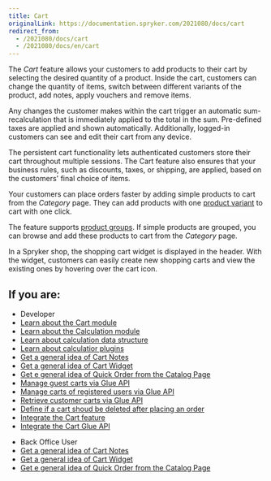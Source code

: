 ```yaml
---
title: Cart
originalLink: https://documentation.spryker.com/2021080/docs/cart
redirect_from:
  - /2021080/docs/cart
  - /2021080/docs/en/cart
---
```


The *Cart* feature allows your customers to add products to their cart by selecting the desired quantity of a product. Inside the cart, customers can change the quantity of items, switch between different variants of the product, add notes, apply vouchers and remove items. 

Any changes the customer makes within the cart trigger an automatic sum-recalculation that is immediately applied to the total in the sum. Pre-defined taxes are applied and shown automatically. Additionally, logged-in customers can see and edit their cart from any device.  

The persistent cart functionality lets authenticated customers store their cart throughout multiple sessions. The Cart feature also ensures that your business rules, such as discounts, taxes, or shipping, are applied, based on the customers' final choice of items. 

Your customers can place orders faster by adding simple products to cart from the *Category* page. They can add products with one [product variant](https://documentation.spryker.com/docs/product-abstraction) to cart with one click. 

The feature supports [product groups](https://documentation.spryker.com/docs/product-group). If simple products are grouped, you can browse and add these products to cart from the *Category* page.

In a Spryker shop, the shopping cart widget is displayed in the header. With the widget, customers can easily create new shopping carts and view the existing ones by hovering over the cart icon.

## If you are:

<div class="mr-container">
    <div class="mr-list-container">
        <!-- col1 -->
        <div class="mr-col">
            <ul class="mr-list mr-list-green">
                <li class="mr-title">Developer</li>
                <li><a href="https://documentation.spryker.com/docs/cart-functionality" class="mr-link">Learn about the Cart module</a></li>
                <li><a href="https://documentation.spryker.com/docs/calculation-3-0" class="mr-link">Learn about the Calculation module</a></li>
                <li><a href="https://documentation.spryker.com/docs/calculation-data-structure" class="mr-link">Learn about calculation data structure</a></li>
                <li><a href="https://documentation.spryker.com/docs/calculator-plugins" class="mr-link">Learn about calculatior plugins</a></li>
                <li><a href="https://documentation.spryker.com/docs/cart-notes-overview" class="mr-link">Get a general idea of Cart Notes</a></li>
                <li><a href="https://documentation.spryker.com/docs/cart-widget-overview" class="mr-link">Get a general idea of Cart Widget</a></li>
                <li><a href="https://documentation.spryker.com/docs/quick-order-from-the-catalog-page-overview" class="mr-link">Get e general idea of Quick Order from the Catalog Page</a></li>
               <li><a href="https://documentation.spryker.com/docs/en/managing-guest-carts" class="mr-link">Manage guest carts via Glue API</a></li>
                <li><a href="https://documentation.spryker.com/docs/en/managing-carts-of-registered-users" class="mr-link">Manage carts of registered users via Glue API</a></li>
                <li><a href="https://documentation.spryker.com/docs/retrieving-customer-carts" class="mr-link">Retrieve customer carts via Glue API</a></li>
                <li><a href="https://documentation.spryker.com/docs/howto-define-if-a-cart-should-be-deleted-after-placing-an-order" class="mr-link">Define if a cart shoud be deleted after placing an order</a></li>
                <li><a href="https://documentation.spryker.com/docs/cart-feature-integration" class="mr-link">Integrate the Cart feature</a></li>
                <li><a href="https://documentation.spryker.com/docs/glue-api-cart-feature-integration" class="mr-link">Integrate the Cart Glue API</a></li>
            </ul>
        </div>
        <!-- col2 -->
        <div class="mr-col">
            <ul class="mr-list mr-list-blue">
                <li class="mr-title"> Back Office User</li>
                <li><a href="https://documentation.spryker.com/docs/cart-notes-overview" class="mr-link">Get a general idea of Cart Notes</a></li>
                <li><a href="https://documentation.spryker.com/docs/cart-widget-overview" class="mr-link">Get a general idea of Cart Widget</a></li>
                <li><a href="https://documentation.spryker.com/docs/quick-order-from-the-catalog-page-overview" class="mr-link">Get e general idea of Quick Order from the Catalog Page</a></li>
            </ul>
        </div>
    </div>
</div>
